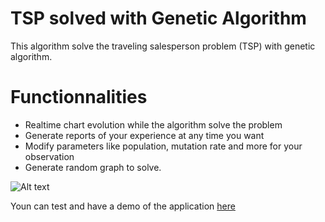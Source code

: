 # TSP solved with Genetic Algorithm
This algorithm solve the traveling salesperson problem (TSP) with genetic algorithm.

# Functionnalities
 - Realtime chart evolution while the algorithm solve the problem
 - Generate reports of your experience at any time you want
 - Modify parameters like population, mutation rate and more for your observation
 - Generate random graph to solve.

<img title="Demonstration" alt="Alt text" src="https://res.cloudinary.com/dfbypuwpt/image/upload/v1639328275/Capture_d_%C3%A9cran_2021-12-12_175129_v4g3qn.png">

Youn can test and have a demo of the application [here](https://gueyemoo.github.io/tspga.github.io/)
